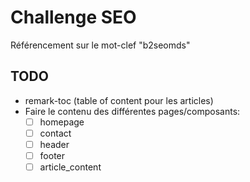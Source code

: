 # Challenge SEO

Référencement sur le mot-clef "b2seomds"

## TODO

* remark-toc (table of content pour les articles)
* Faire le contenu des différentes pages/composants:
  * [ ] homepage
  * [ ] contact
  * [ ] header
  * [ ] footer
  * [ ] article_content
